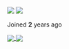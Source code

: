 ![](https://img.shields.io/badge/OS-Pop!__OS-informational?style=flat&logo=Linux&logoColor=white&color=48b9c7)
![](https://img.shields.io/badge/Editor-VS_Code-informational?style=flat&logo=visual-studio-code&logoColor=white&color=007ACC)

Joined **2** years ago

<a href="https://github.com/adxl?tab=repositories">
  <img align="center" src="https://github-readme-stats.vercel.app/api?username=adxl&include_all_commits=true&count_private=true&show_icons=true" />
</a>
<a href="https://github.com/adxl?tab=repositories">
  <img align="center" src="https://github-readme-stats.vercel.app/api/top-langs/?username=adxl&hide=shell&layout=compact" />
</a>
